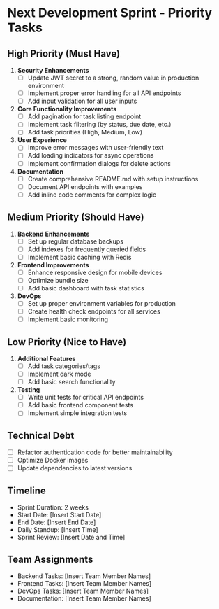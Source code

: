 # Next Development Sprint - Priority Tasks

## High Priority (Must Have)

1. **Security Enhancements**
   - [ ] Update JWT secret to a strong, random value in production environment
   - [ ] Implement proper error handling for all API endpoints
   - [ ] Add input validation for all user inputs

2. **Core Functionality Improvements**
   - [ ] Add pagination for task listing endpoint
   - [ ] Implement task filtering (by status, due date, etc.)
   - [ ] Add task priorities (High, Medium, Low)

3. **User Experience**
   - [ ] Improve error messages with user-friendly text
   - [ ] Add loading indicators for async operations
   - [ ] Implement confirmation dialogs for delete actions

4. **Documentation**
   - [ ] Create comprehensive README.md with setup instructions
   - [ ] Document API endpoints with examples
   - [ ] Add inline code comments for complex logic

## Medium Priority (Should Have)

1. **Backend Enhancements**
   - [ ] Set up regular database backups
   - [ ] Add indexes for frequently queried fields
   - [ ] Implement basic caching with Redis

2. **Frontend Improvements**
   - [ ] Enhance responsive design for mobile devices
   - [ ] Optimize bundle size
   - [ ] Add basic dashboard with task statistics

3. **DevOps**
   - [ ] Set up proper environment variables for production
   - [ ] Create health check endpoints for all services
   - [ ] Implement basic monitoring

## Low Priority (Nice to Have)

1. **Additional Features**
   - [ ] Add task categories/tags
   - [ ] Implement dark mode
   - [ ] Add basic search functionality

2. **Testing**
   - [ ] Write unit tests for critical API endpoints
   - [ ] Add basic frontend component tests
   - [ ] Implement simple integration tests

## Technical Debt

- [ ] Refactor authentication code for better maintainability
- [ ] Optimize Docker images
- [ ] Update dependencies to latest versions

## Timeline

- Sprint Duration: 2 weeks
- Start Date: [Insert Start Date]
- End Date: [Insert End Date]
- Daily Standup: [Insert Time]
- Sprint Review: [Insert Date and Time]

## Team Assignments

- Backend Tasks: [Insert Team Member Names]
- Frontend Tasks: [Insert Team Member Names]
- DevOps Tasks: [Insert Team Member Names]
- Documentation: [Insert Team Member Names] 